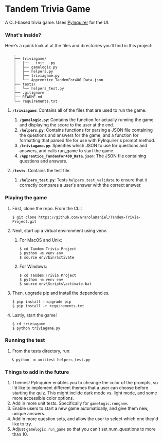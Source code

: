 # Tandem Trivia Game

A CLI-based trivia game. Uses [PyInquirer](https://github.com/CITGuru/PyInquirer) for the UI.

### What's inside?

Here's a quick look at at the files and directories you'll find in this project:

```text
    .
    ├── triviagame/
    │   ├── __init__.py
    │   ├── gamelogic.py
    │   ├── helpers.py
    │   ├── triviagame.py
    │   └── Apprentice_TandemFor400_Data.json
    ├── tests/
    │   └── helpers_test.py
    ├── .gitignore
    ├── README.md
    └── requirements.txt
```
1.  **`/triviagame`**: Contains all of the files that are used to run the game.

    1.  **`/gamelogic.py`**: Contains the function for actually running the game and displaying the score to the user at the end.
    1.  **`/helpers.py`**: Contains functions for parsing a JSON file containing the questions and answers for the game, and a function for formatting that parsed file for use with PyInquirer's prompt method.
    1.  **`/triviagame.py`**: Specifies which JSON to use for questions and answers, and calls run_game to start the game.
    1.  **`/Apprentice_TandemFor400_Data.json`**: The JSON file containing questions and answers.
1.  **`/tests`**: Contains the test file.

    1.  **`/helpers_test.py`**: Tests `helpers.test_validate` to ensure that it correctly compares a user's answer with the correct answer.

### Playing the game

1. First, clone the repo. From the CLI:

   ```shell
   $ git clone https://github.com/GranolaDaniel/Tandem-Trivia-Project.git
   ```
1. Next, start up a virtual environment using venv.
    1. For MacOS and Unix:
        ```shell
        $ cd Tandem Trivia Project
        $ python -m venv env
        $ source env/bin/activate
        ```
    1. For Windows:
         ```shell
        $ cd Tandem Trivia Project
        $ python -m venv env
        $ source env\Scripts\activate.bat
        ```
1. Then, upgrade pip and install the dependencies.
    ```shell
    $ pip install --upgrade pip
    $ pip install -r requirements.txt
    ```
1. Lastly, start the game!
   ```shell
   $ cd triviagame
   $ python triviagame.py
   ```

### Running the test

1. From the tests directory, run:

```shell
   $ python -m unittest helpers_test.py
   ```

### Things to add in the future

1. Themes! PyInquirer enables you to cheange the color of the prompts, so I'd like to implement different themes that a user can choose before starting the quiz. This might inclide dark mode vs. light mode, and some more accessible color options.
1. Add in more unit tests. Specifically for `gamelogic.rungame`.
1. Enable users to start a new game automatically, and give them new, unique answers.
1. Add in more question sets, and allow the user to select which one they'd like to try.
1. Adjust `gamelogic.run_game` so that you can't set num_questions to more than 10.